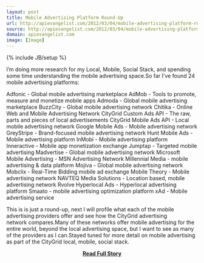 ```yaml
---
layout: post
title: Mobile Advertising Platform Round-Up
url: http://apievangelist.com/2012/03/04/mobile-advertising-platform-round-up/
source: http://apievangelist.com/2012/03/04/mobile-advertising-platform-round-up/
domain: apievangelist.com
image: [Image]
---
```

{% include JB/setup %}<p>I&rsquo;m doing more research for my&nbsp;Local, Mobile, Social Stack, and spending some time understanding the mobile advertising space.So far I&rsquo;ve found 24 mobile advertising platforms:

Adfonic&nbsp;- Global mobile advertising marketplace
AdMob&nbsp;- Tools to promote, measure and monetize mobile apps
Admoda&nbsp;- Global mobile advertising marketplace
BuzzCity&nbsp;- Global mobile advertising network
Chitika&nbsp;- Online Web and Mobile Advertising Network
CityGrid Custom Ads API&nbsp;- The raw, parts and pieces of local advertisements
CityGrid Mobile Ads API&nbsp;- Local mobile advertising network
Google Mobile Ads&nbsp;- Mobile advertising network
GreyStripe&nbsp;- Brand-focused mobile advertising network
Hunt Mobile Ads&nbsp;- Mobile advertising platform
InMobi&nbsp;- Mobile advertising platform
Inneractive&nbsp;- Mobile app monetization exchange
Jumptap&nbsp;- Targeted mobile advertising
Madvertise&nbsp;- Global mobile advertising network
Microsoft Mobile Advertising&nbsp;- MSN Advertising Network
Millennial Media&nbsp;- mobile advertising &amp; data platform
Mojiva&nbsp;- Global mobile advertising network
Mobclix&nbsp;- Real-Time Bidding mobile ad exchange
Mobile Theory&nbsp;- Mobile advertising network
NAVTEQ Media Solutions&nbsp;- Location based, mobile advertising network
Rvolve Hyperlocal Ads&nbsp;- Hyperlocal advertising platform
Smaato&nbsp;- mobile advertising optimization platform
xAd&nbsp;- Mobile advertising service

This is is just a round-up, next I will profile what each of the mobile advertising providers offer and see how the&nbsp;CityGrid advertising network&nbsp;compares.Many of these networks offer mobile advertising for the entire world, beyond the local advertising space, but I want to see as many of the providers as I can.Stayed tuned for more detail on mobile advertising as part of the&nbsp;CityGrid local, mobile, social stack.</p>
<center><p><a href="http://apievangelist.com/2012/03/04/mobile-advertising-platform-round-up/" style='padding:25px; font-sze:18px; font-weight: bold;'>Read Full Story</a></p></center>
